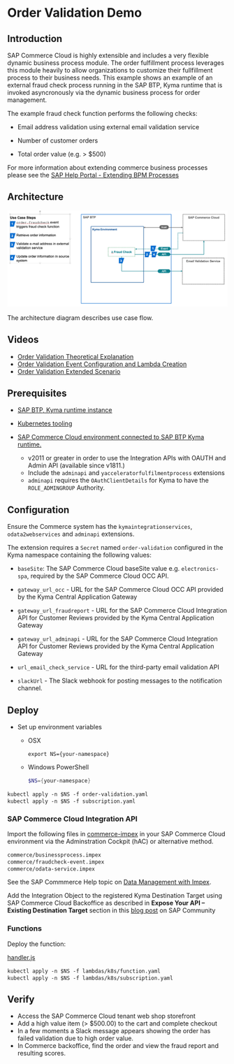 # Order Validation Demo

## Introduction

SAP Commerce Cloud is highly extensible and includes a very flexible dynamic business process module.  The order fulfillment process leverages this module heavily to allow organizations to customize their fullfillment process to their business needs.  This example shows an example of an external fraud check process running in the SAP BTP, Kyma runtime that is invoked asyncronously via the dynamic business process for order management.

The example fraud check function performs the following checks:

- Email address validation using external email validation service

- Number of customer orders

- Total order value (e.g. > $500) 


For more information about extending commerce business processes please see the [SAP Help Portal - Extending BPM Processes](https://help.sap.com/docs/SAP_COMMERCE_CLOUD_PUBLIC_CLOUD/bad9b0b66bac476f8a4a5c4a08e4ab6b/adbcae53f43942d0b30c936c4c97762b.html?q=dynamic%20business%20process)

## Architecture

![Architecture Diagram](diagram.png "Architecture Diagram")


The architecture diagram describes use case flow.

## Videos

- [Order Validation Theoretical Explanation](https://microlearning.opensap.com/media/Order%20Validation%20Demo%20Theoretical%20Explanation%20-%20SAP%20Cloud%20Platform%20Extension%20Factory/1_9clsyk8i)
- [Order Validation Event Configuration and Lambda Creation](https://microlearning.opensap.com/media/%5BARCHIVED%5D+Order+Validation+Demo+Event+and+Lambda+Creation+-+SAP+Cloud+Platform+Kyma+Runtime/1_q1z4bpxr)
- [Order Validation Extended Scenario](https://microlearning.opensap.com/media/Order+Validation+Demo+Extended+Scenario+-+SAP+Cloud+Platform+Kyma+Runtime/1_fvj4p1e6)

## Prerequisites

- [SAP BTP, Kyma runtime instance](../prerequisites#kyma)

- [Kubernetes tooling](../prerequisites#kubernetes)

- [SAP Commerce Cloud environment connected to SAP BTP Kyma runtime.](https://help.sap.com/docs/BTP/65de2977205c403bbc107264b8eccf4b/83df31ad3b634c0783ced522107d2e73.html)  
	- v2011 or greater in order to use the Integration APIs with OAUTH and Admin API (available since v1811.)
	- Include the `adminapi` and `yacceleratorfulfilmentprocess` extensions
	- `adminapi` requires the `OAuthClientDetails` for Kyma to have the `ROLE_ADMINGROUP` Authority.




## Configuration

Ensure the Commerce system has the `kymaintegrationservices`, `odata2webservices` and `adminapi` extensions.

The extension requires a `Secret` named `order-validation` configured in the Kyma namespace containing the following values:

- `baseSite`:  The SAP Commerce Cloud baseSite value e.g. `electronics-spa`, required by the SAP Commerce Cloud OCC API.

- `gateway_url_occ` - URL for the SAP Commerce Cloud OCC API provided by the Kyma Central Application Gateway

- `gateway_url_fraudreport` - URL for the SAP Commerce Cloud Integration API for Customer Reviews provided by the Kyma Central Application Gateway

- `gateway_url_adminapi` - URL for the SAP Commerce Cloud Integration API for Customer Reviews provided by the Kyma Central Application Gateway

- `url_email_check_service` - URL for the third-party email validation API

- `slackUrl` - The Slack webhook for posting messages to the notification channel.


## Deploy


- Set up environment variables

  - OSX

    ```shell script
    export NS={your-namespace}
    ```

  - Windows PowerShell

    ```powershell
    $NS={your-namespace}
    ```
```
kubectl apply -n $NS -f order-validation.yaml
kubectl apply -n $NS -f subscription.yaml
```

### SAP Commerce Cloud Integration API

Import the following files in [commerce-impex](commerce-impex) in your SAP Commerce Cloud environment via the Adminstration Cockpit (hAC) or alternative method.  

```
commerce/businessprocess.impex 
commerce/fraudcheck-event.impex 
commerce/odata-service.impex 
```

See the SAP Commmerce Help topic on  [Data Management with Impex](https://help.sap.com/docs/SAP_COMMERCE/d0224eca81e249cb821f2cdf45a82ace/1b6dd3451fc04c3aa8e95937e9ef2471.html?q=impex).

Add the Integration Object to the registered Kyma Destination Target using SAP Commerce Cloud Backoffice as described in **Expose Your API – Existing Destination Target** section in this [blog post](https://blogs.sap.com/2022/10/14/commerce-cloud-exposing-integration-apis-to-sap-btp-kyma-runtime-with-oauth2/) on SAP Community

### Functions

Deploy the function:

[handler.js](lambda/handler.js) 
    
```
kubectl apply -n $NS -f lambdas/k8s/function.yaml
kubectl apply -n $NS -f lambdas/k8s/subscription.yaml
```

## Verify

- Access the SAP Commerce Cloud tenant web shop storefront
- Add a high value item (> $500.00) to the cart and complete checkout
- In a few moments a Slack message appears showing the order has failed validation due to high order value.
- In Commerce backoffice, find the order and view the fraud report and resulting scores.

